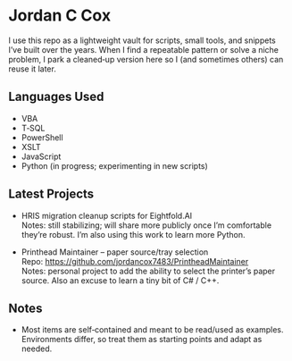 # Jordan C Cox

I use this repo as a lightweight vault for scripts, small tools, and snippets I’ve built over the years. When I find a repeatable pattern or solve a niche problem, I park a cleaned‑up version here so I (and sometimes others) can reuse it later.

## Languages Used
- VBA
- T‑SQL
- PowerShell
- XSLT
- JavaScript
- Python (in progress; experimenting in new scripts)

## Latest Projects
- HRIS migration cleanup scripts for Eightfold.AI  
  Notes: still stabilizing; will share more publicly once I’m comfortable they’re robust. I’m also using this work to learn more Python.

- Printhead Maintainer – paper source/tray selection  
  Repo: https://github.com/jordancox7483/PrintheadMaintainer  
  Notes: personal project to add the ability to select the printer’s paper source. Also an excuse to learn a tiny bit of C# / C++.

## Notes
- Most items are self‑contained and meant to be read/used as examples. Environments differ, so treat them as starting points and adapt as needed.
